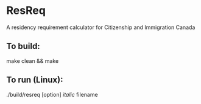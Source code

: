 # ResReq
A residency requirement calculator for Citizenship and Immigration Canada

## To build:
make clean && make

## To run (Linux):
./build/resreq [option] *italic* filename
